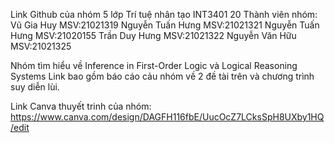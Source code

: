 Link Github của nhóm 5 lớp Trí tuệ nhân tạo INT3401 20 
Thành viên nhóm:
			Vũ Gia Huy MSV:21021319
			Nguyễn Tuấn Hưng MSV:21021321
			Nguyễn Tuấn Hưng MSV:21020155
			Trần Duy Hưng MSV:21021322
			Nguyễn Văn Hữu MSV:21021325

Nhóm tìm hiểu về Inference in First-Order Logic và Logical Reasoning Systems 
Link bao gồm báo cáo cảu nhóm về 2 đề tài trên và chương trình suy diễn lùi.

Link Canva thuyết trinh của nhóm: https://www.canva.com/design/DAGFH116fbE/UucOcZ7LCksSpH8UXby1HQ/edit
